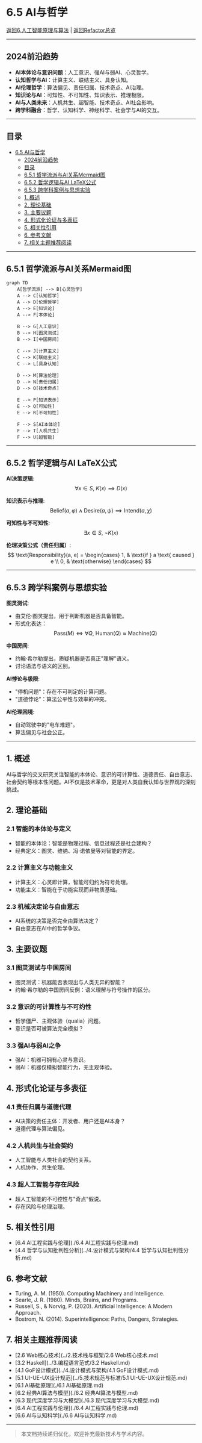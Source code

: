 # 6.5 AI与哲学

[返回6.人工智能原理与算法](./README.md) | [返回Refactor总览](../README.md)

---

## 2024前沿趋势

- **AI本体论与意识问题**：人工意识、强AI与弱AI、心灵哲学。
- **认知哲学与AI**：计算主义、联结主义、具身认知。
- **AI伦理哲学**：算法偏见、责任归属、技术奇点、AI治理。
- **知识论与AI**：可知性、不可知性、知识表示、推理极限。
- **AI与人类未来**：人机共生、超智能、技术奇点、AI社会影响。
- **跨学科融合**：哲学、认知科学、神经科学、社会学与AI的交互。

---

## 目录

- [6.5 AI与哲学](#65-ai与哲学)
  - [2024前沿趋势](#2024前沿趋势)
  - [目录](#目录)
  - [6.5.1 哲学流派与AI关系Mermaid图](#651-哲学流派与ai关系mermaid图)
  - [6.5.2 哲学逻辑与AI LaTeX公式](#652-哲学逻辑与ai-latex公式)
  - [6.5.3 跨学科案例与思想实验](#653-跨学科案例与思想实验)
  - [1. 概述](#1-概述)
  - [2. 理论基础](#2-理论基础)
  - [3. 主要议题](#3-主要议题)
  - [4. 形式化论证与多表征](#4-形式化论证与多表征)
  - [5. 相关性引用](#5-相关性引用)
  - [6. 参考文献](#6-参考文献)
  - [7. 相关主题推荐阅读](#7-相关主题推荐阅读)

---

## 6.5.1 哲学流派与AI关系Mermaid图

```mermaid
graph TD
    A[哲学流派] --> B[心灵哲学]
    A --> C[认知哲学]
    A --> D[伦理哲学]
    A --> E[知识论]
    A --> F[本体论]
    
    B --> G[人工意识]
    B --> H[图灵测试]
    B --> I[中国房间]
    
    C --> J[计算主义]
    C --> K[联结主义]
    C --> L[具身认知]
    
    D --> M[算法伦理]
    D --> N[责任归属]
    D --> O[技术奇点]
    
    E --> P[知识表示]
    E --> Q[可知性]
    E --> R[不可知性]
    
    F --> S[AI本体论]
    F --> T[人机共生]
    F --> U[超智能]
```

---

## 6.5.2 哲学逻辑与AI LaTeX公式

**AI决策逻辑**:
$$
\forall x \in S,\ K(x) \implies D(x)
$$

**知识表示与推理**:
$$
\text{Belief}(a, \varphi) \wedge \text{Desire}(a, \psi) \implies \text{Intend}(a, \chi)
$$

**可知性与不可知性**:
$$
\exists x \in S,\ \neg K(x)
$$

**伦理决策公式（责任归属）**:
$$
\text{Responsibility}(a, e) =
\begin{cases}
1, & \text{if } a \text{ caused } e \\
0, & \text{otherwise}
\end{cases}
$$

---

## 6.5.3 跨学科案例与思想实验

**图灵测试**:

- 由艾伦·图灵提出，用于判断机器是否具备智能。
- 形式化表达：
  $$
  \text{Pass}(M) \iff \forall Q,\ \text{Human}(Q) \approx \text{Machine}(Q)
  $$

**中国房间**:

- 约翰·希尔勒提出，质疑机器是否真正"理解"语义。
- 讨论语法与语义的区别。

**AI悖论与极限**:

- "停机问题"：存在不可判定的计算问题。
- "道德悖论"：算法公平性与效率的冲突。

**AI伦理困境**:

- 自动驾驶中的"电车难题"。
- 算法偏见与社会公正。

---

## 1. 概述

AI与哲学的交叉研究关注智能的本体论、意识的可计算性、道德责任、自由意志、社会契约等根本性问题。AI不仅是技术革命，更是对人类自我认知与世界观的深刻挑战。

## 2. 理论基础

### 2.1 智能的本体论与定义

- 智能的本体论：智能是物理过程、信息过程还是社会建构？
- 经典定义：图灵、维纳、冯·诺依曼等对智能的界定。

### 2.2 计算主义与功能主义

- 计算主义：心灵即计算，智能可归约为符号处理。
- 功能主义：智能在于功能实现而非物质基础。

### 2.3 机械决定论与自由意志

- AI系统的决策是否完全由算法决定？
- 自由意志在AI中的哲学争议。

## 3. 主要议题

### 3.1 图灵测试与中国房间

- 图灵测试：机器能否表现出与人类无异的智能？
- 约翰·希尔勒的中国房间反例：语义理解与符号操作的区分。

### 3.2 意识的可计算性与不可约性

- 哲学僵尸、主观体验（qualia）问题。
- 意识是否可被算法完全模拟？

### 3.3 强AI与弱AI之争

- 强AI：机器可拥有心灵与意识。
- 弱AI：机器仅模拟智能行为，无主观体验。

## 4. 形式化论证与多表征

### 4.1 责任归属与道德代理

- AI决策的责任主体：开发者、用户还是AI本身？
- 道德代理与算法偏见。

### 4.2 人机共生与社会契约

- 人工智能与人类社会的契约关系。
- 人机协作、共生伦理。

### 4.3 超人工智能与存在风险

- 超人工智能的不可控性与"奇点"假说。
- 存在风险与伦理治理。

## 5. 相关性引用

- [6.4 AI工程实践与伦理](./6.4 AI工程实践与伦理.md)
- [4.4 哲学与认知批判性分析](../4.设计模式与架构/4.4 哲学与认知批判性分析.md)

## 6. 参考文献

- Turing, A. M. (1950). Computing Machinery and Intelligence.
- Searle, J. R. (1980). Minds, Brains, and Programs.
- Russell, S., & Norvig, P. (2020). Artificial Intelligence: A Modern Approach.
- Bostrom, N. (2014). Superintelligence: Paths, Dangers, Strategies.

## 7. 相关主题推荐阅读

- [2.6 Web核心技术](../2.技术栈与框架/2.6 Web核心技术.md)
- [3.2 Haskell](../3.编程语言范式/3.2 Haskell.md)
- [4.1 GoF设计模式](../4.设计模式与架构/4.1 GoF设计模式.md)
- [5.1 UI-UE-UX设计规范](../5.技术规范与标准/5.1 UI-UE-UX设计规范.md)
- [6.1 AI基础原理](./6.1 AI基础原理.md)
- [6.2 经典AI算法与模型](./6.2 经典AI算法与模型.md)
- [6.3 现代深度学习与大模型](./6.3 现代深度学习与大模型.md)
- [6.4 AI工程实践与伦理](./6.4 AI工程实践与伦理.md)
- [6.6 AI与认知科学](./6.6 AI与认知科学.md)

---

> 本文档持续递归优化，欢迎补充最新技术与学术内容。
